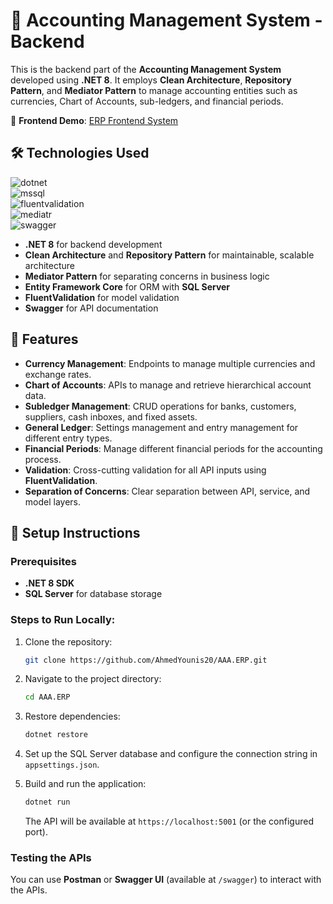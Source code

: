 # 💼 Accounting Management System - Backend

This is the backend part of the **Accounting Management System** developed using **.NET 8**. It employs **Clean Architecture**, **Repository Pattern**, and **Mediator Pattern** to manage accounting entities such as currencies, Chart of Accounts, sub-ledgers, and financial periods.

🔗 **Frontend Demo**: [ERP Frontend System](https://erp-frontend-system.netlify.app)

## 🛠️ Technologies Used

![dotnet](https://img.shields.io/badge/.NET-8-512BD4?logo=.net&logoColor=white)  
![mssql](https://img.shields.io/badge/MSSQL-CC2927?logo=microsoft-sql-server&logoColor=white)  
![fluentvalidation](https://img.shields.io/badge/FluentValidation-71B72B?logo=fluent&logoColor=white)  
![mediatr](https://img.shields.io/badge/MediatR-00A9E0?logo=mediatr&logoColor=white)  
![swagger](https://img.shields.io/badge/Swagger-85EA2D?logo=swagger&logoColor=white)  

- **.NET 8** for backend development
- **Clean Architecture** and **Repository Pattern** for maintainable, scalable architecture
- **Mediator Pattern** for separating concerns in business logic
- **Entity Framework Core** for ORM with **SQL Server**
- **FluentValidation** for model validation
- **Swagger** for API documentation

## 📂 Features

- **Currency Management**: Endpoints to manage multiple currencies and exchange rates.
- **Chart of Accounts**: APIs to manage and retrieve hierarchical account data.
- **Subledger Management**: CRUD operations for banks, customers, suppliers, cash inboxes, and fixed assets.
- **General Ledger**: Settings management and entry management for different entry types.
- **Financial Periods**: Manage different financial periods for the accounting process.
- **Validation**: Cross-cutting validation for all API inputs using **FluentValidation**.
- **Separation of Concerns**: Clear separation between API, service, and model layers.

## 🔧 Setup Instructions

### **Prerequisites**

- **.NET 8 SDK**
- **SQL Server** for database storage

### **Steps to Run Locally:**

1. Clone the repository:
   ```bash
   git clone https://github.com/AhmedYounis20/AAA.ERP.git
   ```

2. Navigate to the project directory:
   ```bash
   cd AAA.ERP
   ```

3. Restore dependencies:
   ```bash
   dotnet restore
   ```

4. Set up the SQL Server database and configure the connection string in `appsettings.json`.

5. Build and run the application:
   ```bash
   dotnet run
   ```

   The API will be available at `https://localhost:5001` (or the configured port).

### **Testing the APIs**

You can use **Postman** or **Swagger UI** (available at `/swagger`) to interact with the APIs.
